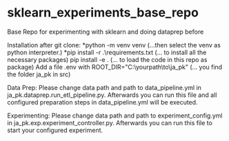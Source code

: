 # sklearn_experiments_base_repo
Base Repo for experimenting with sklearn and doing dataprep before

Installation after git clone:
*python -m venv venv (...then select the venv as python interpreter.)
*pip install -r .\requirements.txt (... to install all the necessary packages)
pip install -e . (... to load the code in this repo as package)
Add a file .env with ROOT_DIR="C:\yourpath\to\ja_pk" (... you find the folder ja_pk in src)

Data Prep:
Please change data path and path to data_pipeline.yml in ja_pk.dataprep.run_etl_pipeline.py.
Afterwards you can run this file and all configured preparation steps in data_pipeline.yml will be executed.

Experimenting:
Please change data path and path to experiment_config.yml in ja_pk.exp.experiment_controller.py.
Afterwards you can run this file to start your configured experiment.
